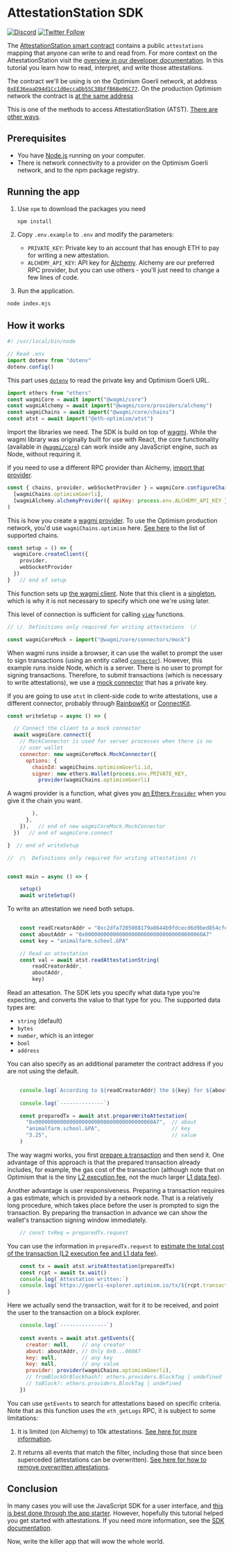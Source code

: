 # AttestationStation SDK

[![Discord](https://img.shields.io/discord/667044843901681675.svg?color=768AD4&label=discord&logo=https%3A%2F%2Fdiscordapp.com%2Fassets%2F8c9701b98ad4372b58f13fd9f65f966e.svg)](https://discord-gateway.optimism.io)
[![Twitter Follow](https://img.shields.io/twitter/follow/optimismFND.svg?label=optimismFND&style=social)](https://twitter.com/optimismFND)

The [AttestationStation smart contract](https://github.com/ethereum-optimism/optimism/blob/8b392e9b613ea4ca0270c2dca24d3485b7454954/packages/contracts-periphery/contracts/universal/op-nft/AttestationStation.sol) contains a public `attestations` mapping that anyone can write to and read from. 
For more context on the AttestationStation visit the [overview in our developer documentation](https://community.optimism.io/docs/governance/attestation-station/).
In this tutorial you learn how to read, interpret, and write those attestations.

The contract we'll be using is on the Optimism Goerli network, at address [`0xEE36eaaD94d1Cc1d0eccaDb55C38bFfB6Be06C77`](https://goerli-explorer.optimism.io/address/0xEE36eaaD94d1Cc1d0eccaDb55C38bFfB6Be06C77).
On the production Optimism network the contract is [at the same address](https://explorer.optimism.io/address/0xEE36eaaD94d1Cc1d0eccaDb55C38bFfB6Be06C77)

This is one of the methods to access AttestationStation (ATST).
[There are other ways](../README.md).

## Prerequisites

- You have [Node.js](https://nodejs.org/en/) running on your computer.
- There is network connectivity to a provider on the Optimism Goerli network, and to the npm package registry.


## Running the app

1. Use `npm` to download the packages you need

   ```sh
   npm install
   ```


1. Copy `.env.example` to `.env` and modify the parameters:

   - `PRIVATE_KEY`: Private key to an account that has enough ETH to pay for writing a new attestation.
   - `ALCHEMY_API_KEY`: API key for [Alchemy](../../alchemy/).
     Alchemy are our preferred RPC provider, but you can use others - you'll just need to change a few lines of code.

1. Run the application.

  ```bash
  node index.mjs
  ```


## How it works

```javascript
#! /usr/local/bin/node

// Read .env
import dotenv from "dotenv"
dotenv.config()
```

This part uses [`dotenv`](https://www.npmjs.com/package/dotenv) to read the private key and Optimism Goerli URL.

```js
import ethers from "ethers"
const wagmiCore = await import("@wagmi/core")
const wagmiAlchemy = await import("@wagmi/core/providers/alchemy")
const wagmiChains = await import("@wagmi/core/chains")
const atst = await import("@eth-optimism/atst")
```

Import the libraries we need. 
The SDK is build on top of [wagmi](https://wagmi.sh/).
While the wagmi library was originally built for use with React, the core functionality (available in [`@wagmi/core`](https://www.npmjs.com/package/@wagmi/core)) can work inside any JavaScript engine, such as Node, without requiring it.

If you need to use a different RPC provider than Alchemy, [import that provider](https://wagmi.sh/core/providers/configuring-chains).


```js
const { chains, provider, webSocketProvider } = wagmiCore.configureChains(
  [wagmiChains.optimismGoerli],
  [wagmiAlchemy.alchemyProvider({ apiKey: process.env.ALCHEMY_API_KEY })],
)
```

This is how you create a [wagmi provider](https://wagmi.sh/core/providers/jsonRpc).
To use the Optimism production network, you'd use `wagmiChains.optimism` here.
[See here](https://wagmi.sh/core/chains#supported-chains) to the list of supported chains.


```js
const setup = () => {
  wagmiCore.createClient({
    provider,
    webSocketProvider
  })
}   // end of setup
```

This function sets up [the wagmi client](https://wagmi.sh/core/client).
Note that this client is a [singleton](https://en.wikipedia.org/wiki/Singleton_pattern), which is why it is not necessary to specify which one we're using later.

This level of connection is sufficient for calling [`view`](https://www.tutorialspoint.com/solidity/solidity_view_functions.htm) functions.

```js
// \/  Definitions only required for writing attestations  \/

const wagmiCoreMock = import("@wagmi/core/connectors/mock")
```

When wagmi runs inside a browser, it can use the wallet to prompt the user to sign transactions (using an entity called [`connector`](https://wagmi.sh/examples/connect-wallet)). 
However, this example runs inside Node, which is a server. 
There is no user to prompt for signing transactions.
Therefore, to submit transactions (which is necessary to write attestations), we use a [mock connector](https://wagmi.sh/core/connectors/mock) that has a private key.

If you are going to use `atst` in client-side code to write attestations, use a different connector, probably through [RainbowKit](https://www.rainbowkit.com/docs/installation#configure) or [ConnectKit](https://docs.family.co/connectkit).

```js
const writeSetup = async () => {

  // Connect the client to a mock connector
  await wagmiCore.connect({
    // MockConnector is used for server processes when there is no
    // user wallet
    connector: new wagmiCoreMock.MockConnector({
      options: {
        chainId: wagmiChains.optimismGoerli.id,
        signer: new ethers.Wallet(process.env.PRIVATE_KEY, 
          provider(wagmiChains.optimismGoerli)
```

A wagmi provider is a function, what gives you [an Ethers `Provider`](https://docs.ethers.org/v5/api/providers/provider/) when you give it the chain you want. 

```js          
        ),
      },
    }),   // end of new wagmiCoreMock.MockConnector
  })   // end of wagmiCore.connect

}  // end of writeSetup

//  /\  Definitions only required for writing attestations /\


const main = async () => {

    setup()
    await writeSetup()
```

To write an attestation we need both setups.

```js
    
    const readCreatorAddr = "0xc2dfa7205088179a8644b9fdcecd6d9bed854cfe"
    const aboutAddr = "0x00000000000000000000000000000000000060A7"
    const key = "animalfarm.school.GPA"

    // Read an attestation
    const val = await atst.readAttestationString(
        readCreatorAddr,
        aboutAddr,
        key)   
```

Read an attesation.
The SDK lets you specify what data type you're expecting, and converts the value to that type for you.
The supported data types are:

- `string` (default)
- `bytes` 
- `number`, which is an integer
- `bool`
- `address`

You can also specify as an additional parameter the contract address if you are not using the default.

```js
    
    console.log(`According to ${readCreatorAddr} the ${key} for ${aboutAddr} is ${val}`)
    
    console.log(`--------------`)
```

```js     
    const preparedTx = await atst.prepareWriteAttestation(
      "0x00000000000000000000000000000000000060A7",  // about
      "animalfarm.school.GPA",                       // key
      "3.25",                                        // value
    )
```

The way wagmi works, you first [prepare a transaction](https://wagmi.sh/react/prepare-hooks) and then send it.
One advantage of this approach is that the prepared transaction already includes, for example, the gas cost of the transaction (although note that on Optimism that is the tiny [L2 execution fee](https://community.optimism.io/docs/developers/build/transaction-fees/#the-l2-execution-fee), not the much larger [L1 data fee](https://community.optimism.io/docs/developers/build/transaction-fees/#the-l1-data-fee)).

Another advantage is user responsiveness.
Preparing a transaction requires a gas estimate, which is provided by a network node.
That is a relatively long procedure, which takes place before the user is prompted to sign the transaction.
By preparing the transaction in advance we can show the wallet's transaction signing window immediately.

```js
    // const txReq = preparedTx.request
```

You can use the information in `preparedTx.request` to [estimate the total cost of the transaction (L2 execution fee and L1 data fee)](../../../sdk-estimate-gas/).

```js
    const tx = await atst.writeAttestation(preparedTx)
    const rcpt = await tx.wait()
    console.log(`Attestation written:`)
    console.log(`https://goerli-explorer.optimism.io/tx/${rcpt.transactionHash}`)
}
```
   
Here we actually send the transaction, wait for it to be received, and point the user to the transaction on a block explorer.

```js
    console.log(`---------------`)
    
    const events = await atst.getEvents({
      creator: null,    // any creator
      about: aboutAddr, // Only 0x0...060A7
      key: null,        // any key
      key: null,        // any value
      provider: provider(wagmiChains.optimismGoerli),
      // fromBlockOrBlockhash?: ethers.providers.BlockTag | undefined
      // toBlock?: ethers.providers.BlockTag | undefined
    })
``` 

You can use `getEvents` to search for attestations based on specific criteria.
Note that as this function uses the `eth_getLogs` RPC, it is subject to some limitations:

1. It is limited (on Alchemy) to 10k attestations.
   [See here for more information](https://docs.alchemy.com/reference/sdk-getlogs).

1. It returns all events that match the filter, including those that since been superceded (attestations can be overwritten).
   [See here for how to remove overwritten attestations](../contract-access/README.md#out-of-date-information).



## Conclusion

In many cases you will use the JavaScript SDK for a user interface, and [this is best done through the app starter](https://github.com/ethereum-optimism/optimism-starter).
However, hopefully this tutorial helped you get started with attestations. 
If you need more information, see the [SDK documentation](https://github.com/ethereum-optimism/optimism/blob/develop/packages/atst/docs/sdk.md).

Now, write the killer app that will wow the whole world.